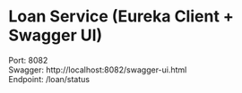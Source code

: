 # Loan Service (Eureka Client + Swagger UI)

Port: 8082  
Swagger: http://localhost:8082/swagger-ui.html  
Endpoint: /loan/status
